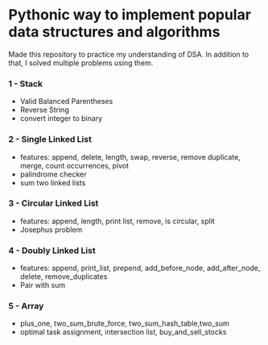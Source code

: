 # Pythonic way to implement popular data structures and algorithms

Made this repository to practice my understanding of DSA. In addition to that, I solved multiple problems using them.

### 1 - Stack

- Valid Balanced Parentheses
- Reverse String
- convert integer to binary

### 2 - Single Linked List

- features: append, delete, length, swap, reverse, remove duplicate, merge, count occurrences, pivot
- palindrome checker
- sum two linked lists

### 3 - Circular Linked List

- features: append, length, print list, remove, is circular, split
- Josephus problem

### 4 - Doubly Linked List

- features: append, print_list, prepend, add_before_node, add_after_node, delete, remove_duplicates
- Pair with sum

### 5 - Array

- plus_one, two_sum_brute_force, two_sum_hash_table,two_sum
- optimal task assignment, intersection list, buy_and_sell_stocks

